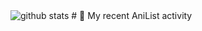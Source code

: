 <img alt="github stats" src="https://pixel-profile.vercel.app/api/github-stats?CUPEKGG=CUPEKGG&theme=summer">
# 🌸 My recent AniList activity

<!-- ANILIST_ACTIVITY:start -->

<!-- ANILIST_ACTIVITY:end -->
